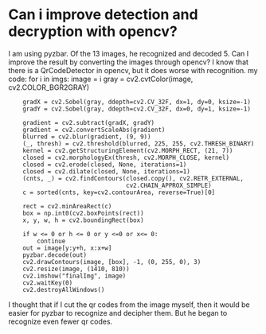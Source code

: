 
# Can i improve detection and decryption with opencv?

I am using pyzbar. Of the 13 images, he recognized and decoded 5. Can I improve the result by converting the images through opencv?
I know that there is a QrCodeDetector in opencv, but it does worse with recognition.
my code:
for i in imgs:
        image = i
        gray = cv2.cvtColor(image, cv2.COLOR_BGR2GRAY)

        gradX = cv2.Sobel(gray, ddepth=cv2.CV_32F, dx=1, dy=0, ksize=-1)
        gradY = cv2.Sobel(gray, ddepth=cv2.CV_32F, dx=0, dy=1, ksize=-1)

        gradient = cv2.subtract(gradX, gradY)
        gradient = cv2.convertScaleAbs(gradient)
        blurred = cv2.blur(gradient, (9, 9))
        (_, thresh) = cv2.threshold(blurred, 225, 255, cv2.THRESH_BINARY)
        kernel = cv2.getStructuringElement(cv2.MORPH_RECT, (21, 7))
        closed = cv2.morphologyEx(thresh, cv2.MORPH_CLOSE, kernel)
        closed = cv2.erode(closed, None, iterations=1)
        closed = cv2.dilate(closed, None, iterations=1)
        (cnts, _) = cv2.findContours(closed.copy(), cv2.RETR_EXTERNAL,
                                     cv2.CHAIN_APPROX_SIMPLE)
        c = sorted(cnts, key=cv2.contourArea, reverse=True)[0]
       
        rect = cv2.minAreaRect(c)
        box = np.int0(cv2.boxPoints(rect))
        x, y, w, h = cv2.boundingRect(box)
       
        if w <= 0 or h <= 0 or y <=0 or x<= 0:
            continue
        out = image[y:y+h, x:x+w]
        pyzbar.decode(out)
        cv2.drawContours(image, [box], -1, (0, 255, 0), 3)
        cv2.resize(image, (1410, 810))
        cv2.imshow("finalImg", image)
        cv2.waitKey(0)
        cv2.destroyAllWindows()

I thought that if I cut the qr codes from the image myself, then it would be easier for pyzbar to recognize and decipher them. But he began to recognize even fewer qr codes.

        